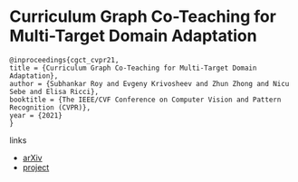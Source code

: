 # Curriculum Graph Co-Teaching for Multi-Target Domain Adaptation

```
@inproceedings{cgct_cvpr21,
title = {Curriculum Graph Co-Teaching for Multi-Target Domain Adaptation},
author = {Subhankar Roy and Evgeny Krivosheev and Zhun Zhong and Nicu Sebe and Elisa Ricci},
booktitle = {The IEEE/CVF Conference on Computer Vision and Pattern Recognition (CVPR)},
year = {2021}
}
```

links
- [arXiv](https://arxiv.org/abs/2104.00808)
- [project](https://roysubhankar.github.io/graph-coteaching-adaptation/)